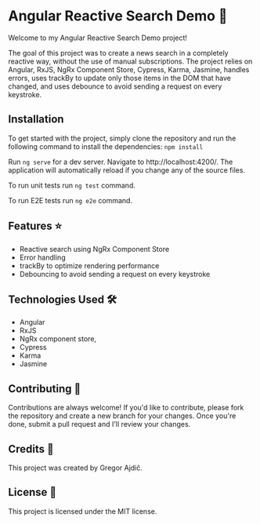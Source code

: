 # Angular Reactive Search Demo 🚀
Welcome to my Angular Reactive Search Demo project! 

The goal of this project was to create a news search in a completely reactive way, without the use of manual subscriptions. The project relies on Angular, RxJS, NgRx Component Store, Cypress, Karma, Jasmine, handles errors, uses trackBy to update only those items in the DOM that have changed, and uses debounce to avoid sending a request on every keystroke.

## Installation
To get started with the project, simply clone the repository and run the following command to install the dependencies: `npm install`

Run `ng serve` for a dev server. Navigate to http://localhost:4200/. The application will automatically reload if you change any of the source files.

To run unit tests run `ng test` command.

To run E2E tests run `ng e2e` command.

## Features ⭐️
- Reactive search using NgRx Component Store
- Error handling
- trackBy to optimize rendering performance
- Debouncing to avoid sending a request on every keystroke

## Technologies Used 🛠️
- Angular
- RxJS
- NgRx component store,
- Cypress
- Karma
- Jasmine

## Contributing 🤝
Contributions are always welcome! If you'd like to contribute, please fork the repository and create a new branch for your changes. Once you're done, submit a pull request and I'll review your changes.

## Credits 👨‍
This project was created by Gregor Ajdič.

## License 📝
This project is licensed under the MIT license.

